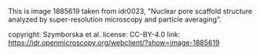 This is image 1885619 taken from idr0023, "Nuclear pore scaffold structure
analyzed by super-resolution microscopy and particle averaging".

copyright: Szymborska et al.
license: CC-BY-4.0
link: https://idr.openmicroscopy.org/webclient/?show=image-1885619
